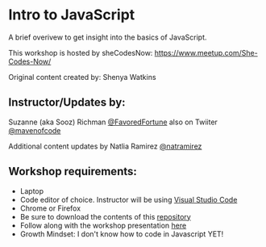 # Intro to JavaScript

A brief overivew to get insight into the basics of JavaScript.

This workshop is hosted by sheCodesNow: https://www.meetup.com/She-Codes-Now/

Original content created by: Shenya Watkins

## Instructor/Updates by:
Suzanne (aka Sooz) Richman [@FavoredFortune](https://github.com/FavoredFortune) also on Twiiter [@mavenofcode](https://twitter.com/MavenofCode)

Additional content updates by Natlia Ramirez
[@natramirez](https://github.com/natramirez)

## Workshop requirements: 

* Laptop
* Code editor of choice. Instructor will be using [Visual Studio Code](https://code.visualstudio.com/download) 
* Chrome or Firefox
* Be sure to download the contents of this [repository](https://github.com/She-Codes-Now/Intro-to-JavaScript)
* Follow along with the workshop presentation [here](Intro-JavaScript-SheCodesNow.pdf)
* Growth Mindset: I don't know how to code in Javascript YET!
